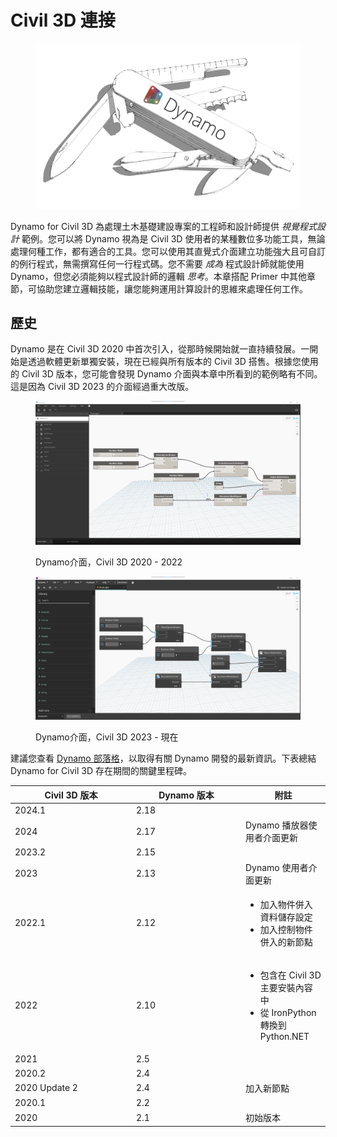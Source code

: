 # Civil 3D 連接

<figure><img src="../.gitbook/assets/DynamoSwissKnife-WhiteBackground_edit (2).jpg" alt="" width="563"><figcaption></figcaption></figure>

Dynamo for Civil 3D 為處理土木基礎建設專案的工程師和設計師提供 _視覺程式設計_ 範例。您可以將 Dynamo 視為是 Civil 3D 使用者的某種數位多功能工具，無論處理何種工作，都有適合的工具。您可以使用其直覺式介面建立功能強大且可自訂的例行程式，無需撰寫任何一行程式碼。您不需要  _成為_ 程式設計師就能使用 Dynamo，但您必須能夠以程式設計師的邏輯 _思考_。本章搭配 Primer 中其他章節，可協助您建立邏輯技能，讓您能夠運用計算設計的思維來處理任何工作。

## 歷史

Dynamo 是在 Civil 3D 2020 中首次引入，從那時候開始就一直持續發展。一開始是透過軟體更新單獨安裝，現在已經與所有版本的 Civil 3D 搭售。根據您使用的 Civil 3D 版本，您可能會發現 Dynamo 介面與本章中所看到的範例略有不同。這是因為 Civil 3D 2023 的介面經過重大改版。

<figure><img src="../.gitbook/assets/c3d-ui-old.png" alt=""><figcaption><p>Dynamo介面，Civil 3D 2020 - 2022</p></figcaption></figure>

<figure><img src="../.gitbook/assets/c3d-ui-new.png" alt=""><figcaption><p>Dynamo介面，Civil 3D 2023 - 現在</p></figcaption></figure>

建議您查看 [Dynamo 部落格](https://dynamobim.org/blog/)，以取得有關 Dynamo 開發的最新資訊。下表總結 Dynamo for Civil 3D 存在期間的關鍵里程碑。

<table data-full-width="false"><thead><tr><th width="180">Civil 3D 版本</th><th width="161">Dynamo 版本</th><th>附註</th></tr></thead><tbody><tr><td>2024.1</td><td>2.18</td><td></td></tr><tr><td>2024</td><td>2.17</td><td>Dynamo 播放器使用者介面更新</td></tr><tr><td>2023.2</td><td>2.15</td><td></td></tr><tr><td>2023</td><td>2.13</td><td>Dynamo 使用者介面更新</td></tr><tr><td>2022.1</td><td>2.12</td><td><ul><li>加入物件併入資料儲存設定</li><li>加入控制物件併入的新節點</li></ul></td></tr><tr><td>2022</td><td>2.10</td><td><ul><li>包含在 Civil 3D 主要安裝內容中</li><li>從 IronPython 轉換到 Python.NET</li></ul></td></tr><tr><td>2021</td><td>2.5</td><td></td></tr><tr><td>2020.2</td><td>2.4</td><td></td></tr><tr><td>2020 Update 2</td><td>2.4</td><td>加入新節點</td></tr><tr><td>2020.1</td><td>2.2</td><td></td></tr><tr><td>2020</td><td>2.1</td><td>初始版本</td></tr></tbody></table>
